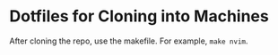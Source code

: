 # Dotfiles for Cloning into Machines

After cloning the repo, use the makefile. For example, `make nvim`.
